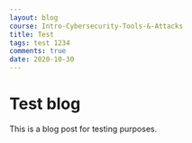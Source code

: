 ```yaml
---
layout: blog
course: Intro-Cybersecurity-Tools-&-Attacks
title: Test
tags: test 1234
comments: true
date: 2020-10-30
---
```


# Test blog

This is a blog post for testing purposes.
